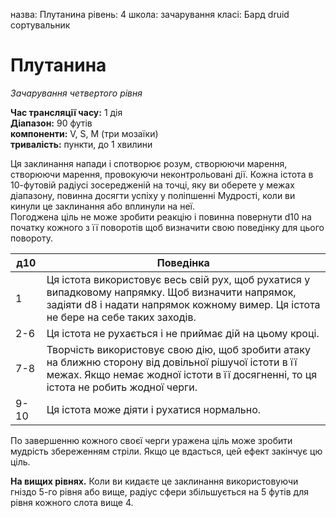 назва: Плутанина рівень: 4 школа: зачарування класі: Бард druid сортувальник

# Плутанина
_Зачарування четвертого рівня_

**Час трансляції часу:** 1 дія    
**Діапазон:** 90 футів    
**компоненти:** V, S, М (три мозаїки)    
**тривалість:** пункти, до 1 хвилини

Ця заклинання напади і спотворює розум, створюючи марення, створюючи марення, провокуючи неконтрольовані дії. Кожна істота в 10-футовій радіусі зосередженій на точці, яку ви оберете у межах діапазону, повинна досягти успіху у поліпшенні Мудрості, коли ви кинули це заклинання або вплинули на неї.    
Погоджена ціль не може зробити реакцію і повинна повернути d10 на початку кожного з її поворотів щоб визначити свою поведінку для цього повороту.

| д10  | Поведінка                                                                                                                                                                                    |
| ---- | -------------------------------------------------------------------------------------------------------------------------------------------------------------------------------------------- |
| 1    | Ця істота використовує весь свій рух, щоб рухатися у випадковому напрямку. Щоб визначити напрямок, задіяти d8 і надати напрямок кожному вимер. Ця істота не бере на себе таких заходів.      |
| 2-6  | Ця істота не рухається і не приймає дій на цьому кроці.                                                                                                                                      |
| 7-8  | Творчість використовує свою дію, щоб зробити атаку на ближню сторону від довільної рішучої істоти в її межах. Якщо немає жодної істоти в її досягненні, то ця істота не робить жодної черги. |
| 9-10 | Ця істота може діяти і рухатися нормально.                                                                                                                                                   |

По завершенню кожного своєї черги уражена ціль може зробити мудрість збереженням стріли. Якщо це вдасться, цей ефект закінчує цю ціль.

**На вищих рівнях.** Коли ви кидаєте це заклинання використовуючи гніздо 5-го рівня або вище, радіус сфери збільшується на 5 футів для рівня кожного слота вище 4. 